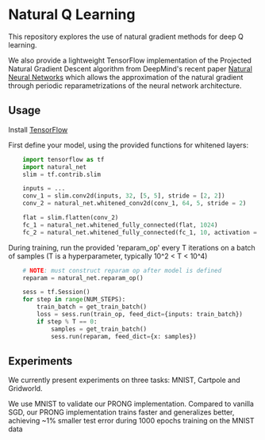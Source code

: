 # Natural Q Learning

This repository explores the use of natural gradient methods for deep Q learning.

We also provide a lightweight TensorFlow implementation of the Projected Natural Gradient Descent algorithm from DeepMind's recent paper [Natural Neural Networks](https://papers.nips.cc/paper/5953-natural-neural-networks.pdf) which allows the approximation of the natural gradient through periodic reparametrizations of the neural network architecture.

## Usage
Install [TensorFlow](https://www.tensorflow.org/versions/r0.12/get_started/index.html)

First define your model, using the provided functions for whitened layers: 

```python
	import tensorflow as tf
	import natural_net
	slim = tf.contrib.slim

	inputs = ...
	conv_1 = slim.conv2d(inputs, 32, [5, 5], stride = [2, 2])
    conv_2 = natural_net.whitened_conv2d(conv_1, 64, 5, stride = 2)

	flat = slim.flatten(conv_2)
	fc_1 = natural_net.whitened_fully_connected(flat, 1024)
	fc_2 = natural_net.whitened_fully_connected(fc_1, 10, activation = None)
```

During training, run the provided 'reparam_op' every T iterations on a batch of samples (T is a hyperparameter, typically 10^2 < T < 10^4)
```python
	# NOTE: must construct reparam op after model is defined
	reparam = natural_net.reparam_op()

	sess = tf.Session()
	for step in range(NUM_STEPS):
		train_batch = get_train_batch()
		loss = sess.run(train_op, feed_dict={inputs: train_batch})
		if step % T == 0:
			samples = get_train_batch()
			sess.run(reparam, feed_dict={x: samples})
```

## Experiments
We currently present experiments on three tasks: MNIST, Cartpole and Gridworld.

We use MNIST to validate our PRONG implementation. Compared to vanilla SGD, our PRONG implementation trains faster and generalizes better, achieving ~1% smaller test error during 1000 epochs training on the MNIST data 

